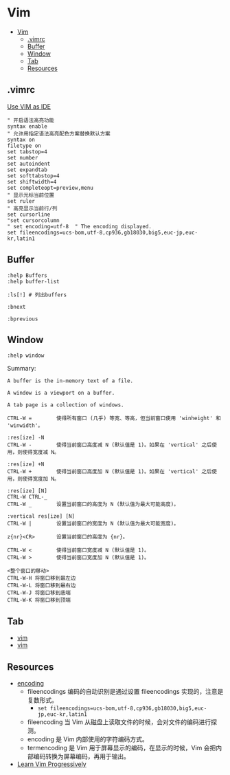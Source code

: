 # Vim

- [Vim](#vim)
  - [.vimrc](#vimrc)
  - [Buffer](#buffer)
  - [Window](#window)
  - [Tab](#tab)
  - [Resources](#resources)

## .vimrc

[Use VIM as IDE](https://github.com/yangyangwithgnu/use_vim_as_ide)

```vim
" 开启语法高亮功能
syntax enable
" 允许用指定语法高亮配色方案替换默认方案
syntax on
filetype on
set tabstop=4
set number
set autoindent
set expandtab
set softtabstop=4
set shiftwidth=4
set completeopt=preview,menu
" 显示光标当前位置
set ruler
" 高亮显示当前行/列
set cursorline
"set cursorcolumn
" set encoding=utf-8  " The encoding displayed.
set fileencodings=ucs-bom,utf-8,cp936,gb18030,big5,euc-jp,euc-kr,latin1
```

## Buffer

```vim
:help Buffers
:help buffer-list
```

```vim
:ls[!] # 列出buffers

:bnext

:bprevious

```

## Window

```vim
:help window
```

Summary:

    A buffer is the in-memory text of a file.

    A window is a viewport on a buffer.

    A tab page is a collection of windows.

```vim
CTRL-W =        使得所有窗口 (几乎) 等宽、等高，但当前窗口使用 'winheight' 和 'winwidth'。

:res[ize] -N
CTRL-W -        使得当前窗口高度减 N (默认值是 1)。如果在 'vertical' 之后使用，则使得宽度减 N。

:res[ize] +N
CTRL-W +        使得当前窗口高度加 N (默认值是 1)。如果在 'vertical' 之后使用，则使得宽度加 N。

:res[ize] [N]
CTRL-W CTRL-_
CTRL-W _        设置当前窗口的高度为 N (默认值为最大可能高度)。

:vertical res[ize] [N]
CTRL-W |        设置当前窗口的宽度为 N (默认值为最大可能宽度)。

z{nr}<CR>       设置当前窗口的高度为 {nr}。

CTRL-W <        使得当前窗口宽度减 N (默认值是 1)。
CTRL-W >        使得当前窗口宽度加 N (默认值是 1)。

<整个窗口的移动>
CTRL-W-H 将窗口移到最左边
CTRL-W-L 将窗口移到最右边
CTRL-W-J 将窗口移到底端
CTRL-W-K 将窗口移到顶端
```

## Tab

- [vim](https://blog.csdn.net/weixin_37657720/article/details/80645991)
- [vim](https://www.oschina.net/news/43167/130-essential-vim-commands)

## Resources

- [encoding](https://edyfox.codecarver.org/html/vim_fileencodings_detection.html)
  - fileencodings 编码的自动识别是通过设置 fileencodings 实现的，注意是复数形式。
    - `set fileencodings=ucs-bom,utf-8,cp936,gb18030,big5,euc-jp,euc-kr,latin1`
  - fileencoding 当 Vim 从磁盘上读取文件的时候，会对文件的编码进行探测。
  - encoding 是 Vim 内部使用的字符编码方式。
  - termencoding 是 Vim 用于屏幕显示的编码，在显示的时候，Vim 会把内部编码转换为屏幕编码，再用于输出。
- [Learn Vim Progressively](https://yannesposito.com/Scratch/en/blog/Learn-Vim-Progressively/)
